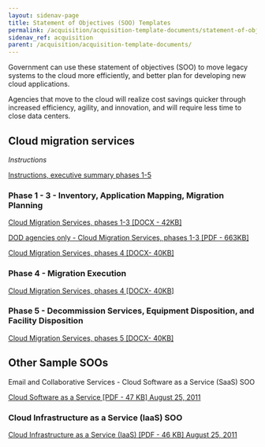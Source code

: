 ```yaml
---
layout: sidenav-page
title: Statement of Objectives (SOO) Templates
permalink: /acquisition/acquisition-template-documents/statement-of-objectives
sidenav_ref: acquisition
parent: /acquisition/acquisition-template-documents/
---
```


Government can use these statement of objectives (SOO) to move legacy systems to the cloud more efficiently, and better plan for developing new cloud applications.

Agencies that move to the cloud will realize cost savings quicker through increased efficiency, agility, and innovation, and will require less time to close data centers.

## Cloud migration services
_Instructions_

[Instructions, executive summary phases 1-5](http://go.usa.gov/g89C)

### Phase 1 - 3 - Inventory, Application Mapping, Migration Planning

[Cloud Migration Services, phases 1-3 [DOCX - 42KB]](https://www.gsa.gov/cdnstatic/Cloud-migration-services-soo-template-for-phases-1-3-final.docx)

[DOD agencies only - Cloud Migration Services, phases 1-3 [PDF - 663KB]](https://www.gsa.gov/cdnstatic/DoDCloudSOOTemplate2016.pdf)

[Cloud Migration Services, phases 4 [DOCX- 40KB]](https://www.gsa.gov/cdnstatic/Cloud-migration-services-soo-template-for-phase-4-final-20120920_%285%29.docx)

### Phase 4 - Migration Execution

[Cloud Migration Services, phases 4 [DOCX- 40KB]](https://www.gsa.gov/cdnstatic/Cloud-migration-services-soo-template-for-phase-4-final-20120920_%285%29.docx)

### Phase 5 - Decommission Services, Equipment Disposition, and Facility Disposition

[Cloud Migration Services, phases 5 [DOCX- 40KB]](http://go.usa.gov/g88P)

## Other Sample SOOs
Email and Collaborative Services - Cloud Software as a Service (SaaS) SOO

[Cloud Software as a Service [PDF - 47 KB] August 25, 2011](https://www.gsa.gov/cdnstatic/Email_Cloud_SOO.pdf)

### Cloud Infrastructure  as a Service (IaaS) SOO

[Cloud Infrastructure as a Service (IaaS) [PDF - 46 KB] August 25, 2011](https://www.gsa.gov/cdnstatic/Enterprise_Cloud__IaaS.pdf)



